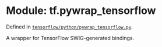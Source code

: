 <div itemscope itemtype="http://developers.google.com/ReferenceObject">
<meta itemprop="name" content="tf.pywrap_tensorflow" />
<meta itemprop="path" content="Stable" />
</div>

# Module: tf.pywrap_tensorflow



Defined in [`tensorflow/python/pywrap_tensorflow.py`](https://www.tensorflow.org/code/tensorflow/python/pywrap_tensorflow.py).

A wrapper for TensorFlow SWIG-generated bindings.

